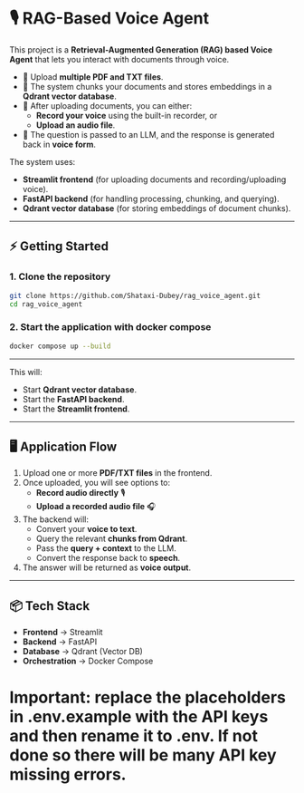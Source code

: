 # 🎙️ RAG-Based Voice Agent  

This project is a **Retrieval-Augmented Generation (RAG) based Voice Agent** that lets you interact with documents through voice.  

- 📂 Upload **multiple PDF and TXT files**.  
- 🧩 The system chunks your documents and stores embeddings in a **Qdrant vector database**.  
- 🎤 After uploading documents, you can either:  
  - **Record your voice** using the built-in recorder, or  
  - **Upload an audio file**.  
- 🤖 The question is passed to an LLM, and the response is generated back in **voice form**.  

The system uses:  
- **Streamlit frontend** (for uploading documents and recording/uploading voice).  
- **FastAPI backend** (for handling processing, chunking, and querying).  
- **Qdrant vector database** (for storing embeddings of document chunks).  

---

## ⚡ Getting Started  

### 1. Clone the repository  
```bash
git clone https://github.com/Shataxi-Dubey/rag_voice_agent.git
cd rag_voice_agent
```
### 2. Start the application with docker compose
```bash
docker compose up --build
```
---

This will:

- Start **Qdrant vector database**.  
- Start the **FastAPI backend**.  
- Start the **Streamlit frontend**.  

---

## 🖥️ Application Flow  

1. Upload one or more **PDF/TXT files** in the frontend.  
2. Once uploaded, you will see options to:  
   - **Record audio directly** 🎙️  
   - **Upload a recorded audio file** 🎧  
3. The backend will:  
   - Convert your **voice to text**.  
   - Query the relevant **chunks from Qdrant**.  
   - Pass the **query + context** to the LLM.  
   - Convert the response back to **speech**.  
4. The answer will be returned as **voice output**.  

---

## 📦 Tech Stack  

- **Frontend** → Streamlit  
- **Backend** → FastAPI  
- **Database** → Qdrant (Vector DB)  
- **Orchestration** → Docker Compose  

# Important: replace the placeholders in .env.example with the API keys and then rename it to .env. If not done so there will be many API key missing errors.
